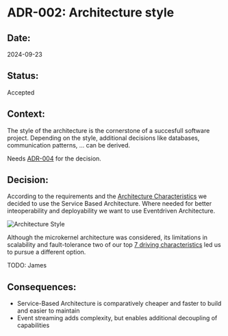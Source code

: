 # ADR-002: Architecture style

## Date:

2024-09-23

## Status:

Accepted

## Context:

The style of the architecture is the cornerstone of a succesfull software project. Depending on the style, additional
decisions like databases, communication patterns, ... can be derived.

Needs [ADR-004](/ADR/ADR-004-data-integrity-downplayed.md) for the decision.

## Decision:

According to the requirements and the [Architecture Characteristics](../ArchitectureCharacteristics/Characteristics.md) we
decided to use the Service Based Architecture. Where needed for better inteoperability and deployability we want to use
Eventdriven Architecture.

![Architecture Style](../ADR//images/ADR-002-architecture-style.png)

Although the microkernel architecture was considered, its limitations in scalability and fault-tolerance two of our
top [7 driving characteristics](../ArchitectureCharacteristics/Characteristics.md) led us to pursue a different option.

TODO: James

## Consequences:

- Service-Based Architecture is comparatively cheaper and faster to build and easier to maintain
- Event streaming adds complexity, but enables additional decoupling of capabilities
